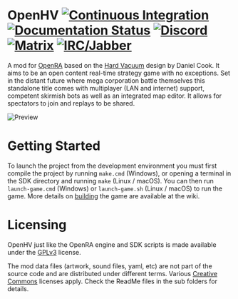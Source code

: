 # OpenHV [![Continuous Integration](https://img.shields.io/github/actions/workflow/status/OpenHV/OpenHV/ci.yml)](https://github.com/OpenHV/OpenHV/actions/workflows/ci.yml) [![Documentation Status](https://readthedocs.org/projects/openhv/badge/?version=latest)](https://openhv.readthedocs.io/en/latest/?badge=latest) [![Discord](https://discordapp.com/api/guilds/840983316395720715/widget.png)](https://discord.gg/X3VUtPtBTu) [![Matrix](https://matrix.to/img/matrix-badge.svg)](https://matrix.to/#/+openhv:matrix.org) [![IRC/Jabber](https://img.shields.io/badge/IRC/Jabber-on%20FreeGameDev-blue.svg)](https://freegamedev.net/irc/#openhv)

A mod for [OpenRA](https://www.openra.net) based on the [Hard Vacuum](https://lostgarden.home.blog/2005/03/27/game-post-mortem-hard-vacuum/) design by Daniel Cook. It aims to be an open content real-time strategy game with no exceptions. Set in the distant future where mega corporation battle themselves this standalone title comes with multiplayer (LAN and internet) support, competent skirmish bots as well as an integrated map editor. It allows for spectators to join and replays to be shared.

![Preview](https://upload.wikimedia.org/wikipedia/commons/7/75/OpenHV_Anti_Freeze.png)

# Getting Started

To launch the project from the development environment you must first compile the project by running `make.cmd` (Windows), or opening a terminal in the SDK directory and running `make` (Linux / macOS). You can then run `launch-game.cmd` (Windows) or `launch-game.sh` (Linux / macOS) to run the game. More details on [building](https://github.com/OpenHV/OpenHV/wiki/Build) the game are available at the wiki.

# Licensing

OpenHV just like the OpenRA engine and SDK scripts is made available under the [GPLv3](https://github.com/OpenHV/OpenHV/blob/master/COPYING) license.

The mod data files (artwork, sound files, yaml, etc) are not part of the source code and are distributed under different terms. Various [Creative Commons](https://creativecommons.org/) licenses apply. Check the ReadMe files in the sub folders for details.
